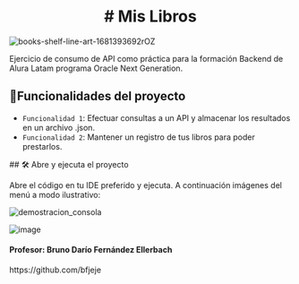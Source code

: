 <h1 align="center"> # Mis Libros </h1>

![books-shelf-line-art-1681393692rOZ](https://github.com/tromenArarat/cargaBiblio/assets/3432106/8b80d573-ab3e-4e2d-9557-cd852c3e6555)



Ejercicio de consumo de API como práctica para la formación Backend de Alura Latam programa Oracle Next Generation.

## :hammer:Funcionalidades del proyecto

- `Funcionalidad 1`: Efectuar consultas a un API y almacenar los resultados en un archivo .json.
- `Funcionalidad 2`: Mantener un registro de tus libros para poder prestarlos.

\## 🛠️ Abre y ejecuta el proyecto

Abre el código en tu IDE preferido y ejecuta.
A continuación imágenes del menú a modo ilustrativo:

![demostracion_consola](https://github.com/tromenArarat/cargaBiblio/assets/3432106/097573a9-1cc9-4100-9c19-c20f1f6a9c39)

![image](https://github.com/tromenArarat/cargaBiblio/assets/3432106/3fa82b6c-beb1-4ae6-9581-ba0324d3f54b)

<h4>Profesor: Bruno Darío Fernández Ellerbach</h4>
https://github.com/bfjeje

